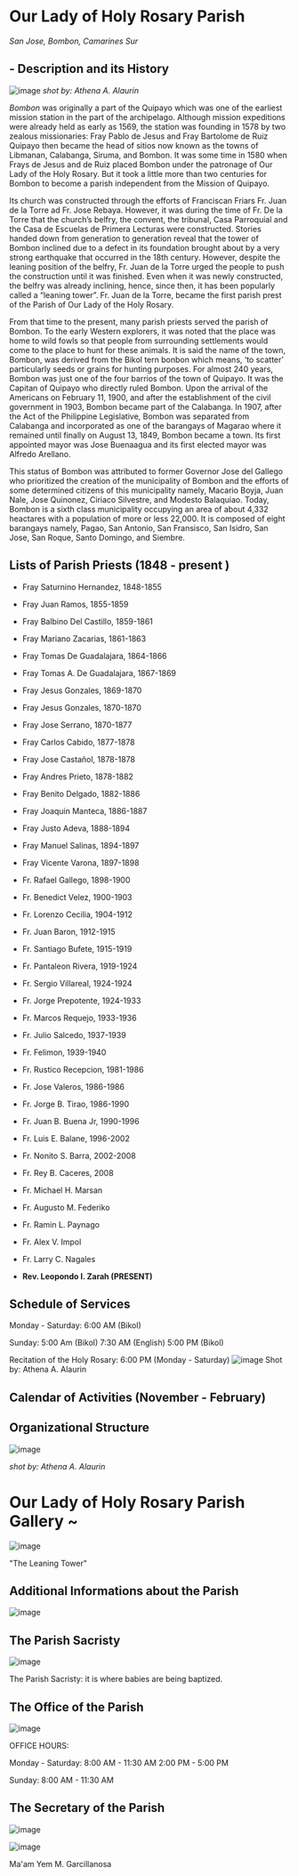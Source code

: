 # Our Lady of Holy Rosary Parish 
*San Jose, Bombon, Camarines Sur* 


## - Description and its History 


![image](https://github.com/athnalrn/github.io/assets/150888286/26a2dc5c-c2ae-4987-833d-ffacd2de0cdb)
*shot by: Athena A. Alaurin*


*Bombon* was originally a part of the Quipayo which was one of the earliest mission station in the part of the archipelago. Although mission expeditions were already held as early as 1569, the station was founding in 1578 by two zealous missionaries: Fray Pablo de Jesus and Fray Bartolome de Ruiz Quipayo then became the head of sitios now known as the towns of Libmanan, Calabanga, Siruma, and Bombon. It was some time in 1580 when Frays de Jesus and de Ruiz placed Bombon under the patronage of Our Lady of the Holy Rosary. But it took a little more than two centuries for Bombon to become a parish independent from the Mission of Quipayo. 

Its church was constructed through the efforts of Franciscan Friars Fr. Juan de la Torre ad Fr. Jose Rebaya. However, it was during the time of Fr. De la Torre that the church’s belfry, the convent, the tribunal, Casa Parroquial and the Casa de Escuelas de Primera Lecturas were constructed. Stories handed down from generation to generation reveal that the tower of Bombon inclined due to a defect in its foundation brought about by a very strong earthquake that occurred in the 18th century. However, despite the leaning position of the belfry, Fr. Juan de la Torre urged the people to push the construction until it was finished. Even when it was newly constructed, the belfry was already inclining, hence, since then, it has been popularly called a “leaning tower”. Fr. Juan de la Torre, became the first parish prest of the Parish of Our Lady of the Holy Rosary. 

From that time to the present, many parish priests served the parish of Bombon. To the early Western explorers, it was noted that the place was home to wild fowls so that people from surrounding settlements would come to the place to hunt for these animals. It is said the name of the town, Bombon, was derived from the Bikol tern bonbon which means, ‘to scatter’ particularly seeds or grains for hunting purposes. For almost 240 years, Bombon was just one of the four barrios of the town of Quipayo. It was the Capitan of Quipayo who directly ruled Bombon. Upon the arrival of the Americans on February 11, 1900, and after the establishment of the civil government in 1903, Bombon became part of the Calabanga. In 1907, after the Act of the Philippine Legislative, Bombon was separated from Calabanga and incorporated as one of the barangays of Magarao where it remained until finally on August 13, 1849, Bombon became a town. Its first appointed mayor was Jose Buenaagua and its first elected mayor was Alfredo Arellano.

This status of Bombon was attributed to former Governor Jose del Gallego who prioritized the creation of the municipality of Bombon and the efforts of some determined citizens of this municipality namely, Macario Boyja, Juan Nale, Jose Quinonez, Ciriaco Silvestre, and Modesto Balaquiao. Today, Bombon is a sixth class municipality occupying an area of about 4,332 heactares with a population of more or less 22,000. It is composed of eight barangays namely, Pagao, San Antonio, San Fransisco, San Isidro, San Jose, San Roque, Santo Domingo, and Siembre. 


## Lists of Parish Priests (1848 - present )

- Fray Saturnino Hernandez, 1848-1855

- Fray Juan Ramos, 1855-1859 

- Fray Balbino Del Castillo, 1859-1861 

- Fray Mariano Zacarias, 1861-1863

- Fray Tomas De Guadalajara, 1864-1866 

- Fray Tomas A. De Guadalajara, 1867-1869 

- Fray Jesus Gonzales, 1869-1870 

- Fray Jesus Gonzales, 1870-1870 

- Fray Jose Serrano, 1870-1877 

- Fray Carlos Cabido, 1877-1878

- Fray Jose Castañol, 1878-1878  

- Fray Andres Prieto, 1878-1882

- Fray Benito Delgado, 1882-1886 

- Fray Joaquin Manteca, 1886-1887 

- Fray Justo Adeva, 1888-1894

- Fray Manuel Salinas, 1894-1897 

- Fray Vicente Varona, 1897-1898

- Fr. Rafael Gallego, 1898-1900

- Fr. Benedict Velez, 1900-1903

- Fr. Lorenzo Cecilia, 1904-1912 

- Fr. Juan Baron, 1912-1915 

- Fr. Santiago Bufete, 1915-1919 

- Fr. Pantaleon Rivera, 1919-1924

- Fr. Sergio Villareal, 1924-1924

- Fr. Jorge Prepotente, 1924-1933 

- Fr. Marcos Requejo, 1933-1936

- Fr. Julio Salcedo, 1937-1939 

- Fr. Felimon, 1939-1940

- Fr. Rustico Recepcion, 1981-1986
  
- Fr. Jose Valeros, 1986-1986

- Fr. Jorge B. Tirao, 1986-1990

- Fr. Juan B. Buena Jr, 1990-1996 

- Fr. Luis E. Balane, 1996-2002 

- Fr. Nonito S. Barra, 2002-2008

- Fr. Rey B. Caceres, 2008

- Fr. Michael H. Marsan 

- Fr. Augusto M. Federiko 

- Fr. Ramin L. Paynago 

- Fr. Alex V. Impol

- Fr. Larry C. Nagales

- **Rev. Leopondo I. Zarah (PRESENT)**


## Schedule of Services 

Monday - Saturday: 6:00 AM (Bikol) 

Sunday: 5:00 Am (Bikol)
        7:30 AM (English)
        5:00 PM (Bikol)

Recitation of the Holy Rosary: 6:00 PM (Monday - Saturday)          ![image](https://github.com/athnalrn/github.io/assets/150888286/2191eb11-2927-4a8f-bb3f-5b332bd986d6) Shot by: Athena A. Alaurin

## Calendar of Activities (November - February) 

































## Organizational Structure 

![image](https://github.com/athnalrn/github.io/assets/150888286/61536f9f-08e2-4979-ad6b-025e25db587f)

*shot by: Athena A. Alaurin*

# Our Lady of Holy Rosary Parish Gallery ~

![image](https://github.com/athnalrn/github.io/assets/150888286/9806ab4b-bfa3-419e-ab0d-bc4e837da1f3)


"The Leaning Tower" 


## Additional Informations about the Parish 

![image](https://github.com/athnalrn/github.io/assets/150888286/f6eb4047-8de0-48f3-a312-5f0cef155c96)

## The Parish Sacristy 

![image](https://github.com/athnalrn/github.io/assets/150888286/313b737f-da79-4c5d-930f-0cfcfaf75967)


The Parish Sacristy: it is where babies are being baptized. 

## The Office of the Parish 

![image](https://github.com/athnalrn/github.io/assets/150888286/2ff07019-0330-4991-83d9-144768c55458)

OFFICE HOURS: 

Monday - Saturday: 8:00 AM - 11:30 AM
                   2:00 PM - 5:00 PM

Sunday: 8:00 AM - 11:30 AM 

## The Secretary of the Parish 

![image](https://github.com/athnalrn/github.io/assets/150888286/10be7998-511f-4be7-bf8b-2d13ce8bf2c1) 

![image](https://github.com/athnalrn/github.io/assets/150888286/c7bdd011-c573-4ad5-9603-3de81a4d79d2)



Ma'am Yem M. Garcillanosa 












